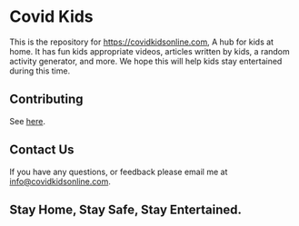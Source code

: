 # Covid Kids

This is the repository for https://covidkidsonline.com, A hub for kids at home. It has fun kids appropriate videos, articles written by kids, a random activity generator, and more. We hope this will help kids stay entertained during this time. 

## Contributing
See [here](https://github.com/Corona-Media/corona-media.github.io/blob/master/CONTRIBUTING.md). 

## Contact Us
If you have any questions, or feedback please email me at info@covidkidsonline.com.
## Stay Home, Stay Safe, Stay Entertained.
